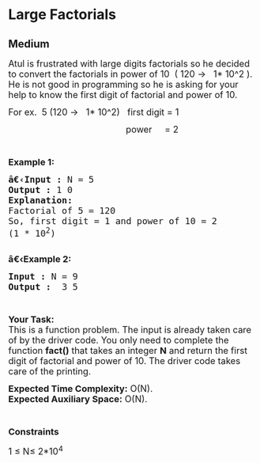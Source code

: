 # Large Factorials
## Medium
<div class="problems_problem_content__Xm_eO"><p><span style="font-size:18px">Atul is frustrated with large digits factorials so he decided to convert the factorials in power of 10&nbsp; ( 120 -&gt; &nbsp; 1* 10^2 ). He is not good in programming so he is asking for your help to know the first digit of factorial and power of 10. &nbsp;</span></p>

<p><span style="font-size:18px">For ex.&nbsp; 5 (120 -&gt; &nbsp; 1* 10^2) &nbsp; first digit = 1</span></p>

<p><span style="font-size:18px">&nbsp; &nbsp; &nbsp; &nbsp; &nbsp; &nbsp; &nbsp; &nbsp; &nbsp; &nbsp; &nbsp; &nbsp; &nbsp; &nbsp; &nbsp; &nbsp; &nbsp; &nbsp; &nbsp; &nbsp; &nbsp; &nbsp; &nbsp; &nbsp;power &nbsp; &nbsp;&nbsp;= 2</span></p>

<p>&nbsp;</p>

<p><span style="font-size:18px"><strong>Example 1:</strong></span></p>

<pre><span style="font-size:18px"><strong>â€‹Input :</strong> N = 5
<strong>Output :</strong> 1 0
<strong>Explanation:</strong>
Factorial of 5 = 120
So, first digit = 1 and power of 10 = 2
(1 * 10<sup>2</sup>)
</span></pre>

<p><br>
<span style="font-size:18px"><strong>â€‹Example 2:</strong></span></p>

<pre><span style="font-size:18px"><strong>Input :</strong> N = 9<strong>
Output :</strong>  3 5 </span></pre>

<p>&nbsp;</p>

<p><span style="font-size:18px"><strong>Your Task:</strong><br>
This is a function problem. The input is already taken care of by the driver code. You only need to complete the function <strong>fact()</strong> that takes an integer <strong>N</strong>&nbsp;and return the first digit of factorial and power of 10. The driver code takes care of the printing.</span></p>

<p><span style="font-size:18px"><strong>Expected Time Complexity:</strong>&nbsp;O(N).<br>
<strong>Expected Auxiliary Space:</strong>&nbsp;O(N).</span></p>

<p>&nbsp;</p>

<p><span style="font-size:18px"><strong>Constraints</strong></span></p>

<p><span style="font-size:18px">1 ≤ N≤ 2*10<sup>4</sup></span></p>
</div>